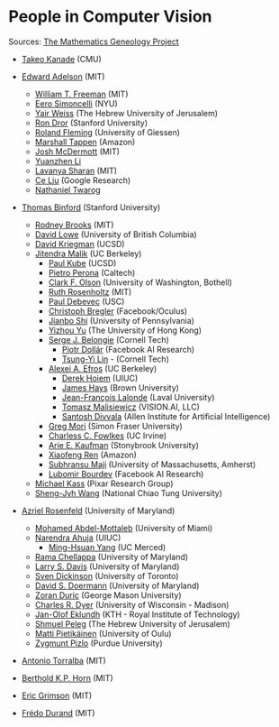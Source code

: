 # People in Computer Vision

Sources: [The Mathematics Geneology Project](http://www.genealogy.math.ndsu.nodak.edu/)

* [Takeo Kanade](http://www.ri.cmu.edu/person.html?person_id=136) (CMU)
* [Edward Adelson](http://persci.mit.edu/people/adelson) (MIT)
   * [William T. Freeman](https://billf.mit.edu/) (MIT)
   * [Eero Simoncelli](http://www.cns.nyu.edu/~eero/) (NYU)
   * [Yair Weiss](http://www.cs.huji.ac.il/~yweiss/) (The Hebrew University of Jerusalem)
   * [Ron Dror](http://people.csail.mit.edu/rondror/) (Stanford University)
   * [Roland Fleming](http://www.allpsych.uni-giessen.de/roland/) (University of Giessen)
   * [Marshall Tappen](http://www.cs.ucf.edu/~mtappen/) (Amazon)
   * [Josh McDermott](http://web.mit.edu/jhm/www/) (MIT)
   * [Yuanzhen Li](http://people.csail.mit.edu/yzli/)
   * [Lavanya Sharan](http://people.csail.mit.edu/lavanya/) (MIT)
   * [Ce Liu](http://people.csail.mit.edu/celiu/) (Google Research)
   * [Nathaniel Twarog](http://www.nathanieltwarog.com/)

* [Thomas Binford](http://en.wikipedia.org/wiki/Thomas_Binford) (Stanford University)
   * [Rodney Brooks](http://people.csail.mit.edu/brooks/) (MIT)
   * [David Lowe](http://www.cs.ubc.ca/~lowe/home.html) (University of British Columbia)
   * [David Kriegman](http://cseweb.ucsd.edu/~kriegman/) (UCSD)
   * [Jitendra Malik](http://www.cs.berkeley.edu/~malik/) (UC Berkeley)
     * [Paul Kube](http://cseweb.ucsd.edu/~kube/) (UCSD)
     * [Pietro Perona](http://www.vision.caltech.edu/html-files/Perona.html) (Caltech)
     * [Clark F. Olson](http://faculty.washington.edu/cfolson/) (University of Washington, Bothell)
     * [Ruth Rosenholtz](http://persci.mit.edu/people/rosenholtz) (MIT)
     * [Paul Debevec](http://www.pauldebevec.com/) (USC)
     * [Christoph Bregler](http://manhattanmocap.com/chris/) (Facebook/Oculus)
     * [Jianbo Shi](http://www.cis.upenn.edu/~jshi/) (University of Pennsylvania)
     * [Yizhou Yu](http://web.engr.illinois.edu/~yyz/) (The University of Hong Kong)
     * [Serge J. Belongie](http://cseweb.ucsd.edu/~sjb/) (Cornell Tech)
        * [Piotr Dollár](http://vision.ucsd.edu/person/piotr-doll%C3%A1r) (Facebook AI Research)
        * [Tsung-Yi Lin](http://vision.ucsd.edu/~tylin/) - (Cornell Tech)
     * [Alexei A. Efros](http://www.eecs.berkeley.edu/~efros/) (UC Berkeley)
        * [Derek Hoiem](http://web.engr.illinois.edu/~dhoiem/) (UIUC)
        * [James Hays](http://cs.brown.edu/~hays/) (Brown University)
        * [Jean-François Lalonde](http://vision.gel.ulaval.ca/~jflalonde/) (Laval University)
        * [Tomasz Malisiewicz](http://people.csail.mit.edu/tomasz/) (VISION.AI, LLC)
        * [Santosh Divvala](http://santoshd.people.allenai.org/) (Allen Institute for Artificial Intelligence)
     * [Greg Mori](http://www.cs.sfu.ca/~mori/) (Simon Fraser University)
     * [Charless C. Fowlkes](http://www.ics.uci.edu/~fowlkes/) (UC Irvine)
     * [Arie E. Kaufman](https://www.cs.stonybrook.edu/people/faculty/AlexBerg) (Stonybrook University)
     * [Xiaofeng Ren](http://homes.cs.washington.edu/~xren/) (Amazon)
     * [Subhransu Maji](http://people.cs.umass.edu/~smaji/) (University of Massachusetts, Amherst)
     * [Lubomir Bourdev](https://research.facebook.com/researchers/489930721110255/lubomir-bourdev) (Facebook AI Research)
   * [Michael Kass](http://graphics.pixar.com/people/kass/) (Pixar Research Group)
   * [Sheng-Jyh Wang](http://archer.ee.nctu.edu.tw/~shengjyh/main.html) (National Chiao Tung University)

* [Azriel Rosenfeld](http://en.wikipedia.org/wiki/Azriel_Rosenfeld) (University of Maryland)
   * [Mohamed Abdel-Mottaleb](http://ece.miami.edu/people/indextest.php?id=45) (University of Miami)
   * [Narendra Ahuja](http://vision.ai.illinois.edu/ahuja.html) (UIUC)
     * [Ming-Hsuan Yang](http://faculty.ucmerced.edu/mhyang/) (UC Merced)
   * [Rama Chellappa](http://www.umiacs.umd.edu/~rama/) (University of Maryland)
   * [Larry S. Davis](http://www.umiacs.umd.edu/~lsd/) (University of Maryland)
   * [Sven Dickinson](http://www.cs.toronto.edu/~sven/) (University of Toronto)
   * [David S. Doermann](http://lampsrv02.umiacs.umd.edu/projdb/person.php?id=2) (University of Maryland)
   * [Zoran Duric](http://cs.gmu.edu/~zduric/) (George Mason University)
   * [Charles R. Dyer](http://pages.cs.wisc.edu/~dyer/) (University of Wisconsin - Madison)
   * [Jan-Olof Eklundh](http://researchprojects.kth.se/index.php/kb_1/pb_510/pb.html) (KTH - Royal Institute of Technology)
   * [Shmuel Peleg](http://www.cs.huji.ac.il/~peleg/) (The Hebrew University of Jerusalem)
   * [Matti Pietikäinen](http://www.cse.oulu.fi/MattiPietikainen) (University of Oulu)
   * [Zygmunt Pizlo](http://www1.psych.purdue.edu/~zpizlo/) (Purdue University)
* [Antonio Torralba](http://web.mit.edu/torralba/www/) (MIT)
* [Berthold K.P. Horn](http://people.csail.mit.edu/bkph/) (MIT)
* [Eric Grimson](http://people.csail.mit.edu/welg/) (MIT) 
* [Frédo Durand](http://people.csail.mit.edu/fredo/) (MIT)
